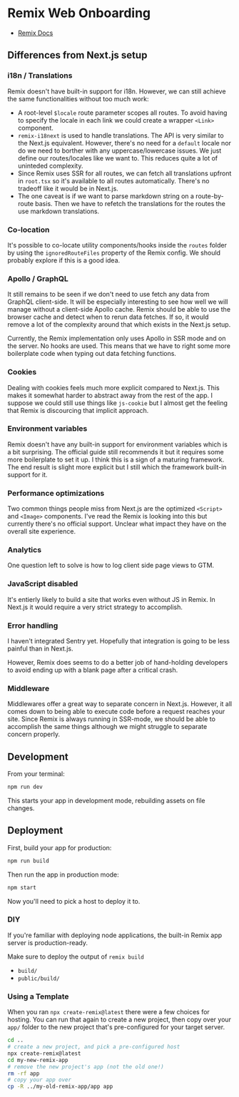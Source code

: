 # Remix Web Onboarding

- [Remix Docs](https://remix.run/docs)

## Differences from Next.js setup

### i18n / Translations

Remix doesn't have built-in support for i18n. However, we can still achieve the same functionalities without too much work:

- A root-level `$locale` route parameter scopes all routes. To avoid having to specify the locale in each link we could create a wrapper `<Link>` component.
- `remix-i18next` is used to handle translations. The API is very similar to the Next.js equivalent. However, there's no need for a `default` locale nor do we need to borther with any uppercase/lowercase issues. We just define our routes/locales like we want to. This reduces quite a lot of uninteded complexity.
- Since Remix uses SSR for all routes, we can fetch all translations upfront in `root.tsx` so it's available to all routes automatically. There's no tradeoff like it would be in Next.js.
- The one caveat is if we want to parse markdown string on a route-by-route basis. Then we have to refetch the translations for the routes the use markdown translations.

### Co-location

It's possible to co-locate utility components/hooks inside the `routes` folder by using the `ignoredRouteFiles` property of the Remix config. We should probably explore if this is a good idea.

### Apollo / GraphQL

It still remains to be seen if we don't need to use fetch any data from GraphQL client-side. It will be especially interesting to see how well we will manage without a client-side Apollo cache. Remix should be able to use the browser cache and detect when to rerun data fetches. If so, it would remove a lot of the complexity around that which exists in the Next.js setup.

Currently, the Remix implementation only uses Apollo in SSR mode and on the server. No hooks are used. This means that we have to right some more boilerplate code when typing out data fetching functions.

### Cookies

Dealing with cookies feels much more explicit compared to Next.js. This makes it somewhat harder to abstract away from the rest of the app. I suppose we could still use things like `js-cookie` but I almost get the feeling that Remix is discourcing that implicit approach.

### Environment variables

Remix doesn't have any built-in support for environment variables which is a bit surprising. The official guide still recommends it but it requires some more boilerplate to set it up. I think this is a sign of a maturing framework. The end result is slight more explicit but I still which the framework built-in support for it.

### Performance optimizations

Two common things people miss from Next.js are the optimized `<Script>` and `<Image>` components. I've read the Remix is looking into this but currently there's no official support. Unclear what impact they have on the overall site experience.

### Analytics

One question left to solve is how to log client side page views to GTM.

### JavaScript disabled

It's entierly likely to build a site that works even without JS in Remix. In Next.js it would require a very strict strategy to accomplish.

### Error handling

I haven't integrated Sentry yet. Hopefully that integration is going to be less painful than in Next.js.

However, Remix does seems to do a better job of hand-holding developers to avoid ending up with a blank page after a critical crash.

### Middleware

Middlewares offer a great way to separate concern in Next.js. However, it all comes down to being able to execute code before a request reaches your site. Since Remix is always running in SSR-mode, we should be able to accomplish the same things although we might struggle to separate concern properly.

## Development

From your terminal:

```sh
npm run dev
```

This starts your app in development mode, rebuilding assets on file changes.

## Deployment

First, build your app for production:

```sh
npm run build
```

Then run the app in production mode:

```sh
npm start
```

Now you'll need to pick a host to deploy it to.

### DIY

If you're familiar with deploying node applications, the built-in Remix app server is production-ready.

Make sure to deploy the output of `remix build`

- `build/`
- `public/build/`

### Using a Template

When you ran `npx create-remix@latest` there were a few choices for hosting. You can run that again to create a new project, then copy over your `app/` folder to the new project that's pre-configured for your target server.

```sh
cd ..
# create a new project, and pick a pre-configured host
npx create-remix@latest
cd my-new-remix-app
# remove the new project's app (not the old one!)
rm -rf app
# copy your app over
cp -R ../my-old-remix-app/app app
```
